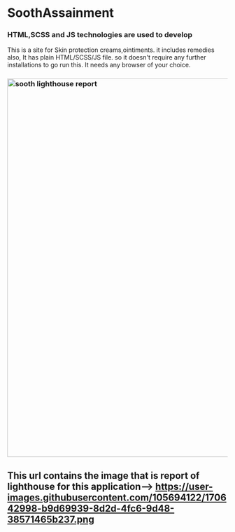 # SoothAssainment
### HTML,SCSS and JS technologies are used to develop
This is a site for Skin protection creams,ointiments. it includes remedies also,
It has plain HTML/SCSS/JS file. so it doesn't require any further installations to go run this. It needs any browser of your choice.
### <img width="864" alt="sooth lighthouse report" src="https://user-images.githubusercontent.com/105694122/170642998-b9d69939-8d2d-4fc6-9d48-38571465b237.png">
## This url contains the image that is report of lighthouse for this application--> https://user-images.githubusercontent.com/105694122/170642998-b9d69939-8d2d-4fc6-9d48-38571465b237.png
